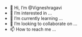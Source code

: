 - 👋 Hi, I’m @Vigneshragavi
- 👀 I’m interested in ...
- 🌱 I’m currently learning ...
- 💞️ I’m looking to collaborate on ...
- 📫 How to reach me ...

<!---
Vigneshragavi/Vigneshragavi is a ✨ special ✨ repository because its `README.md` (this file) appears on your GitHub profile.
You can click the Preview link to take a look at your changes.
--->
